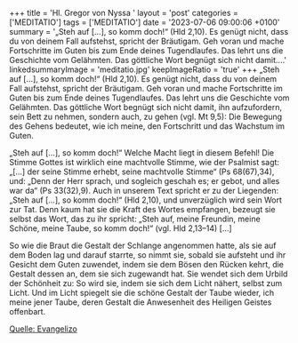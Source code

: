 +++
title = 'Hl. Gregor von Nyssa  '
layout = 'post'
categories = ['MEDITATIO']
tags = ['MEDITATIO']
date = '2023-07-06 09:00:06 +0100'
summary = '„Steh auf […], so komm doch!“ (Hld 2,10). Es genügt nicht, dass du von deinem Fall aufstehst, spricht der Bräutigam. Geh voran und mache Fortschritte im Guten bis zum Ende deines Tugendlaufes. Das lehrt uns die Geschichte vom Gelähmten. Das göttliche Wort begnügt sich nicht damit....'
linkedsummaryImage = 'meditatio.jpg'
keepImageRatio = 'true'
+++
„Steh auf […], so komm doch!“ (Hld 2,10). Es genügt nicht, dass du von deinem Fall aufstehst, spricht der Bräutigam. Geh voran und mache Fortschritte im Guten bis zum Ende deines Tugendlaufes. Das lehrt uns die Geschichte vom Gelähmten. Das göttliche Wort begnügt sich nicht damit, ihn aufzufordern, sein Bett zu nehmen, sondern auch, zu gehen (vgl.<!--more--> Mt 9,5): Die Bewegung des Gehens bedeutet, wie ich meine, den Fortschritt und das Wachstum im Guten.

„Steh auf […], so komm doch!“ Welche Macht liegt in diesem Befehl! Die Stimme Gottes ist wirklich eine machtvolle Stimme, wie der Psalmist sagt: „[…] der seine Stimme erhebt, seine machtvolle Stimme“ (Ps 68(67),34), und: „Denn der Herr sprach, und sogleich geschah es; er gebot, und alles war da“ (Ps 33(32),9). Auch in unserem Text spricht er zu der Liegenden: „Steh auf […], so komm doch!“ (Hld 2,10), und unverzüglich wird sein Wort zur Tat. Denn kaum hat sie die Kraft des Wortes empfangen, bezeugt sie selbst das Wort, das zu ihr spricht: „Steh auf, meine Freundin, meine Schöne, meine Taube, so komm doch!“ (vgl. Hld 2,13–14) […]

So wie die Braut die Gestalt der Schlange angenommen hatte, als sie auf dem Boden lag und darauf starrte, so nimmt sie, sobald sie aufsteht und ihr Gesicht dem Guten zuwendet, indem sie dem Bösen den Rücken kehrt, die Gestalt dessen an, dem sie sich zugewandt hat. Sie wendet sich dem Urbild der Schönheit zu: So wird sie, indem sie sich dem Licht nähert, selbst zum Licht. Und im Licht spiegelt sie die schöne Gestalt der Taube wieder, ich meine jener Taube, deren Gestalt die Anwesenheit des Heiligen Geistes offenbart.



[Quelle: Evangelizo](https://evangeliumtagfuertag.org/DE/gospel)

